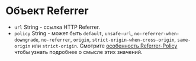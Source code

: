 # Объект Referrer

* `url` String - ссылка HTTP Referrer.
* `policy` String - может быть `default`, `unsafe-url`, `no-referrer-when-downgrade`, `no-referrer`, `origin`, `strict-origin-when-cross-origin`, `same-origin` или `strict-origin`. Смотрите [особенность Referrer-Policy](https://developer.mozilla.org/en-US/docs/Web/HTTP/Headers/Referrer-Policy) чтобы узнать подробнее о смысле этих значений.